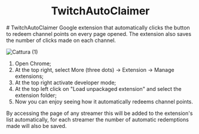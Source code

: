 <h1 align="center">TwitchAutoClaimer</h1>
# TwitchAutoClaimer
Google extension that automatically clicks the button to redeem channel points on every page opened. The extension also saves the number of clicks made on each channel.

![Cattura (1)](https://github.com/LorenzoA98/TwitchAutoClaimer/assets/56697382/a5937509-4aca-4ebb-a2ae-b2a3346bd8d9)

1. Open Chrome;
2. At the top right, select More (three dots) -> Extension -> Manage extensions;
3. At the top right activate developer mode;
4. At the top left click on "Load unpackaged extension" and select the extension folder;
5. Now you can enjoy seeing how it automatically redeems channel points.

By accessing the page of any streamer this will be added to the extension's list automatically, for each streamer the number of automatic redemptions made will also be saved.

